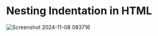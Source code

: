 # Nesting Indentation in HTML
![Screenshot 2024-11-08 083716](https://github.com/user-attachments/assets/500ccdb7-bab5-4751-bb52-3fe178db2bd4)
